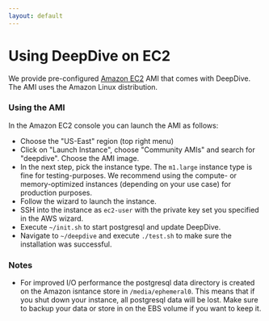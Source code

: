 ```yaml
---
layout: default
---
```


# Using DeepDive on EC2

We provide pre-configured [Amazon EC2](http://aws.amazon.com/ec2/) AMI that comes with DeepDive. The AMI uses the Amazon Linux distribution.

### Using the AMI

In the Amazon EC2 console you can launch the AMI as follows:

- Choose the "US-East" region (top right menu)
- Click on "Launch Instance", choose "Community AMIs" and search for "deepdive". Choose the AMI image.
- In the next step, pick the instance type. The `m1.large` instance type is fine for testing-purposes. We recommend using the compute- or memory-optimized instances (depending on your use case) for production purposes.
- Follow the wizard to launch the instance.
- SSH into the instance as `ec2-user` with the private key set you specified in the AWS wizard.
- Execute `~/init.sh` to start postgresql and update DeepDive.
- Navigate to `~/deepdive` and execute `./test.sh` to make sure the installation was successful.


### Notes

- For improved I/O performance the postgresql data directory is created on the Amazon isntance store in `/media/ephemeral0`. This means that if you shut down your instance, all postgresql data will be lost. Make sure to backup your data or store in on the EBS volume if you want to keep it.